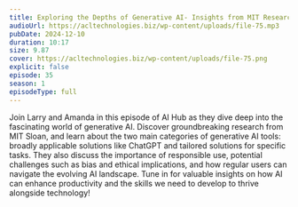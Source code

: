 ```yaml
---
title: Exploring the Depths of Generative AI- Insights from MIT Research 
audioUrl: https://acltechnologies.biz/wp-content/uploads/file-75.mp3
pubDate: 2024-12-10
duration: 10:17
size: 9.87
cover: https://acltechnologies.biz/wp-content/uploads/file-75.png
explicit: false
episode: 35
season: 1
episodeType: full
---
```

Join Larry and Amanda in this episode of AI Hub as they dive deep into the fascinating world of generative AI. Discover groundbreaking research from MIT Sloan, and learn about the two main categories of generative AI tools: broadly applicable solutions like ChatGPT and tailored solutions for specific tasks. They also discuss the importance of responsible use, potential challenges such as bias and ethical implications, and how regular users can navigate the evolving AI landscape. Tune in for valuable insights on how AI can enhance productivity and the skills we need to develop to thrive alongside technology!